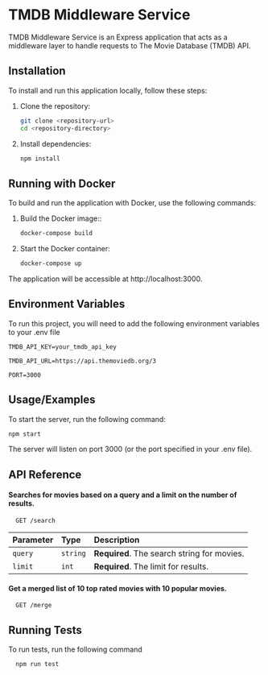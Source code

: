 
# TMDB Middleware Service

TMDB Middleware Service is an Express application that acts as a middleware layer to handle requests to The Movie Database (TMDB) API.

## Installation

To install and run this application locally, follow these steps:

1. Clone the repository:
    ```sh
    git clone <repository-url>
    cd <repository-directory>
    ```

2. Install dependencies:
    ```sh
    npm install
    ```

## Running with Docker

To build and run the application with Docker, use the following commands:

1. Build the Docker image::
    ```sh
    docker-compose build
    ```

2. Start the Docker container:
    ```sh
    docker-compose up
    ```

The application will be accessible at http://localhost:3000.

## Environment Variables

To run this project, you will need to add the following environment variables to your .env file

`TMDB_API_KEY=your_tmdb_api_key`

`TMDB_API_URL=https://api.themoviedb.org/3`

`PORT=3000`


## Usage/Examples

To start the server, run the following command:
```sh
npm start
```

The server will listen on port 3000 (or the port specified in your .env file).
## API Reference

#### Searches for movies based on a query and a limit on the number of results.

```http
  GET /search
```

| Parameter | Type     | Description                |
| :-------- | :------- | :------------------------- |
| `query` | `string` | **Required**. The search string for movies. |
| `limit` | `int` | **Required**. The limit for results. |

#### Get a merged list of 10 top rated movies with 10 popular movies.

```http
  GET /merge
```

## Running Tests

To run tests, run the following command

```bash
  npm run test
```

